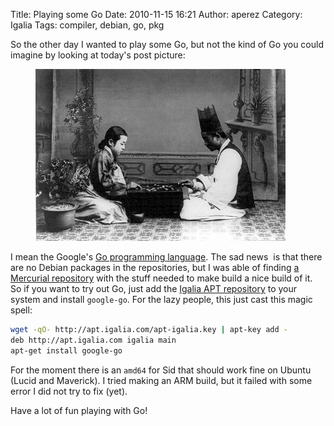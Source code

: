 Title: Playing some Go
Date: 2010-11-15 16:21
Author: aperez
Category: Igalia
Tags: compiler, debian, go, pkg


So the other day I wanted to play some Go, but not the kind of Go you
could imagine by looking at today's post picture:

<figure class="image">
  <a href="http://en.wikipedia.org/wiki/Go%5f%28game%29"><img
    alt="playing go" src="../images/playing-go.jpg"></a>
</figure>

I mean the Google's [Go programming language][]. The sad news  is that
there are no Debian packages in the repositories, but I was able of
finding [a Mercurial repository][] with the stuff needed to make build a
nice build of it. So if you want to try out Go, just add the [Igalia APT
repository][] to your system and install `google-go`. For the lazy
people, this just cast this magic spell:

```bash
wget -qO- http://apt.igalia.com/apt-igalia.key | apt-key add -
deb http://apt.igalia.com igalia main
apt-get install google-go
```

For the moment there is an `amd64` for Sid that should work fine on
Ubuntu (Lucid and Maverick). I tried making an ARM build, but it failed
with some error I did not try to fix (yet).

Have a lot of fun playing with Go!

  [Go programming language]: http://golang.org/
  [a Mercurial repository]: http://hg.debian.org/hg/collab-maint/golang
  [Igalia APT repository]: http://apt.igalia.com

